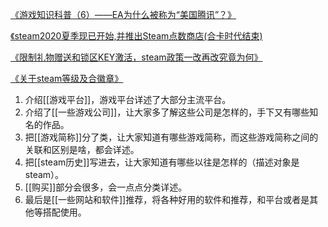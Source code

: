 [《游戏知识科普（6）——EA为什么被称为“美国腾讯”？》](https://baijiahao.baidu.com/s?id=1625803603736797620&wfr=spider&for=pc)

[《steam2020夏季现已开始,并推出Steam点数商店(合卡时代结束)](https://www.baidu.com/link?url=oCiE1LrQrtYPsmkINbv5QG2nnlDr-XOEvxPHFTZesMiPE-xp_HJqu2Ng4DWptHFV&wd=&eqid=fb21aa70002e52c50000000661ac88a1)

[《限制礼物赠送和锁区KEY激活，steam政策一改再改究竟为何》](https://www.bilibili.com/read/cv3404180/)

[《关于steam等级及合徽章》](https://www.bilibili.com/read/cv5422448/)


1. 介绍[[游戏平台]]，游戏平台详述了大部分主流平台。
2. 介绍了[[一些游戏公司]]，让大家多了解这些公司是怎样的，手下又有哪些知名的作品。
3. 把[[游戏简称]]分了类，让大家知道有哪些游戏简称，而这些游戏简称之间的关联和区别是啥，都会详述。
4. 把[[steam历史]]写进去，让大家知道有哪些以往是怎样的（描述对象是steam）。
5. [[购买]]部分会很多，会一点点分类详述。
6. 最后是[[一些网站和软件]]推荐，将各种好用的软件和推荐，和平台或者是其他等搭配使用。
